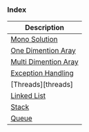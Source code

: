 ### Index
| Description |
| ------ |
| [Mono Solution][solution] |
| [One Dimention Aray][one_dimention_aray] |
| [Multi Dimention Aray][multi_dimension_array] |
| [Exception Handling][exception_handling] |
| [Threads][threads] |
| [Linked List][linked_list] |
| [Stack][stack] |
| [Queue][queue] |

[solution]: <https://github.com/pradeep-sanjaya/coventry/blob/master/pdsa/csharp/algorithms.sln>
[one_dimention_aray]: <https://github.com/pradeep-sanjaya/coventry/blob/master/pdsa/csharp/OneDimentionArray.cs>
[multi_dimension_array]: <https://github.com/pradeep-sanjaya/coventry/blob/master/pdsa/csharp/MultiDimensionArray.cs>
[exception_handling]: <https://github.com/pradeep-sanjaya/coventry/blob/master/pdsa/csharp/ExceptionHandling.cs>
[linked_list]: <https://github.com/pradeep-sanjaya/coventry/blob/master/pdsa/csharp/LinkedList.cs>
[stack]: <https://github.com/pradeep-sanjaya/coventry/blob/master/pdsa/csharp/Stack.cs>
[queue]: <https://github.com/pradeep-sanjaya/coventry/blob/master/pdsa/csharp/Queue.cs>